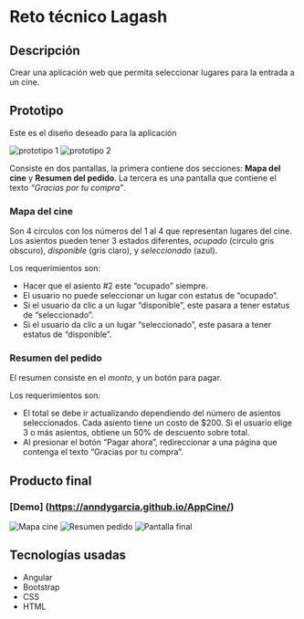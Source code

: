 # Reto técnico Lagash

## Descripción

Crear una aplicación web que permita seleccionar lugares para la entrada a un cine.

## Prototipo

Este es el diseño deseado para la aplicación

![prototipo 1](https://user-images.githubusercontent.com/8524564/51359831-fdf6d100-1a8e-11e9-8e13-26c4cd1dbb09.png)
![prototipo 2](https://user-images.githubusercontent.com/8524564/51359840-0bac5680-1a8f-11e9-8d76-2027755f7a33.png)

Consiste en dos pantallas, la primera contiene dos secciones: **Mapa del cine** y **Resumen del pedido**. La tercera es una pantalla que contiene el texto *“Gracias por tu compra”*.

### Mapa del cine

Son 4 círculos con los números del 1 al 4 que representan lugares del cine. Los asientos pueden tener 3 estados diferentes, *ocupado* (circulo gris obscuro), *disponible* (gris claro), y *seleccionado* (azul).

Los requerimientos son:

- Hacer que el asiento #2 este “ocupado” siempre.
- El usuario no puede seleccionar un lugar con estatus de “ocupado”.
- Si el usuario da clic a un lugar “disponible”, este pasara a tener estatus de “seleccionado”.
- Si el usuario da clic a un lugar “seleccionado”, este pasara a tener estatus de “disponible”.

### Resumen del pedido

El resumen consiste en el *monto*, y un botón para pagar.

Los requerimientos son:

- El total se debe ir actualizando dependiendo del número de asientos seleccionados. Cada asiento tiene un costo de $200. Si el usuario elige 3 o más asientos, obtiene un 50% de descuento sobre total.
- Al presionar el botón “Pagar ahora”, redireccionar a una página que contenga el texto “Gracias por tu compra”.

## Producto final

### [Demo] (https://anndygarcia.github.io/AppCine/)

![Mapa cine](https://user-images.githubusercontent.com/8524564/51359859-1e269000-1a8f-11e9-91bd-833e972ff987.png)
![Resumen pedido](https://user-images.githubusercontent.com/8524564/51359860-1ebf2680-1a8f-11e9-8f8a-6087b29fd2d0.png)
![Pantalla final](https://user-images.githubusercontent.com/8524564/51359861-1ebf2680-1a8f-11e9-944d-cc830631a044.png)


## Tecnologías usadas

- Angular
- Bootstrap
- CSS
- HTML